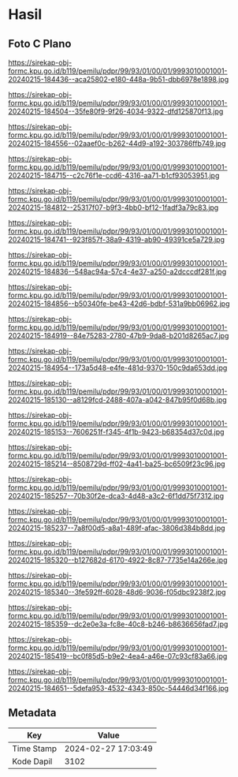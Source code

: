 # Hasil

## Foto C Plano

https://sirekap-obj-formc.kpu.go.id/b119/pemilu/pdpr/99/93/01/00/01/9993010001001-20240215-184436--aca25802-e180-448a-9b51-dbb6978e1898.jpg

https://sirekap-obj-formc.kpu.go.id/b119/pemilu/pdpr/99/93/01/00/01/9993010001001-20240215-184504--35fe80f9-9f26-4034-9322-dfd125870f13.jpg

https://sirekap-obj-formc.kpu.go.id/b119/pemilu/pdpr/99/93/01/00/01/9993010001001-20240215-184556--02aaef0c-b262-44d9-a192-303786ffb749.jpg

https://sirekap-obj-formc.kpu.go.id/b119/pemilu/pdpr/99/93/01/00/01/9993010001001-20240215-184715--c2c76f1e-ccd6-4316-aa71-b1cf93053951.jpg

https://sirekap-obj-formc.kpu.go.id/b119/pemilu/pdpr/99/93/01/00/01/9993010001001-20240215-184812--25317f07-b9f3-4bb0-bf12-1fadf3a79c83.jpg

https://sirekap-obj-formc.kpu.go.id/b119/pemilu/pdpr/99/93/01/00/01/9993010001001-20240215-184741--923f857f-38a9-4319-ab90-49391ce5a729.jpg

https://sirekap-obj-formc.kpu.go.id/b119/pemilu/pdpr/99/93/01/00/01/9993010001001-20240215-184836--548ac94a-57c4-4e37-a250-a2dcccdf281f.jpg

https://sirekap-obj-formc.kpu.go.id/b119/pemilu/pdpr/99/93/01/00/01/9993010001001-20240215-184856--b50340fe-be43-42d6-bdbf-531a9bb06962.jpg

https://sirekap-obj-formc.kpu.go.id/b119/pemilu/pdpr/99/93/01/00/01/9993010001001-20240215-184919--84e75283-2780-47b9-9da8-b201d8265ac7.jpg

https://sirekap-obj-formc.kpu.go.id/b119/pemilu/pdpr/99/93/01/00/01/9993010001001-20240215-184954--173a5d48-e4fe-481d-9370-150c9da653dd.jpg

https://sirekap-obj-formc.kpu.go.id/b119/pemilu/pdpr/99/93/01/00/01/9993010001001-20240215-185130--a8129fcd-2488-407a-a042-847b95f0d68b.jpg

https://sirekap-obj-formc.kpu.go.id/b119/pemilu/pdpr/99/93/01/00/01/9993010001001-20240215-185153--7606251f-f345-4f1b-9423-b68354d37c0d.jpg

https://sirekap-obj-formc.kpu.go.id/b119/pemilu/pdpr/99/93/01/00/01/9993010001001-20240215-185214--8508729d-ff02-4a41-ba25-bc6509f23c96.jpg

https://sirekap-obj-formc.kpu.go.id/b119/pemilu/pdpr/99/93/01/00/01/9993010001001-20240215-185257--70b30f2e-dca3-4d48-a3c2-6f1dd75f7312.jpg

https://sirekap-obj-formc.kpu.go.id/b119/pemilu/pdpr/99/93/01/00/01/9993010001001-20240215-185237--7a8f00d5-a8a1-489f-afac-3806d384b8dd.jpg

https://sirekap-obj-formc.kpu.go.id/b119/pemilu/pdpr/99/93/01/00/01/9993010001001-20240215-185320--b127682d-6170-4922-8c87-7735e14a266e.jpg

https://sirekap-obj-formc.kpu.go.id/b119/pemilu/pdpr/99/93/01/00/01/9993010001001-20240215-185340--3fe592ff-6028-48d6-9036-f05dbc9238f2.jpg

https://sirekap-obj-formc.kpu.go.id/b119/pemilu/pdpr/99/93/01/00/01/9993010001001-20240215-185359--dc2e0e3a-fc8e-40c8-b246-b8636656fad7.jpg

https://sirekap-obj-formc.kpu.go.id/b119/pemilu/pdpr/99/93/01/00/01/9993010001001-20240215-185419--bc0f85d5-b9e2-4ea4-a46e-07c93cf83a66.jpg

https://sirekap-obj-formc.kpu.go.id/b119/pemilu/pdpr/99/93/01/00/01/9993010001001-20240215-184651--5defa953-4532-4343-850c-54446d34f166.jpg


## Metadata

| Key        | Value               |
| ---------- | ------------------- |
| Time Stamp | 2024-02-27 17:03:49 |
| Kode Dapil | 3102                |




